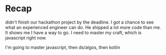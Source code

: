 # Recap
didn't finish our hackathon project by the deadline. I got a chance to see what an experienced engineer can do. He shipped a lot more code than me. It shows me I have a way to go. I need to master my craft, which is javascript right now. 

I'm going to master javascript, then ds/algos, then kotlin 
